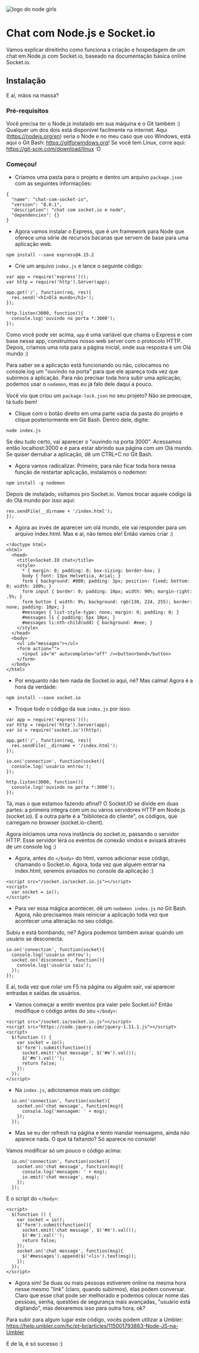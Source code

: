 ![logo do node girls](https://i.imgur.com/4QATtIp.png)

# Chat com Node.js e Socket.io

Vamos explicar direitinho como funciona a criação e hospedagem de um chat em Node.js com Socket.io, baseado na documentação básica online Socket.io.

## Instalação

E aí, mãos na massa?

### Pré-requisitos

Você precisa ter o Node.js instalado em sua máquina e o Git também :) Qualquer um dos dois está disponível facilmente na internet. Aqui (https://nodejs.org/en) seria o Node e no meu caso que uso Windows, está aqui o Git Bash: https://gitforwindows.org! Se você tem Linux, corre aqui: https://git-scm.com/download/linux :D

### Começou!

* Criamos uma pasta para o projeto e dentro um arquivo ```package.json``` com as seguintes informações:

```
{
  "name": "chat-com-socket-io",
  "version": "0.0.1",
  "description": "chat com socket.io e node",
  "dependencies": {}
}
```

* Agora vamos instalar o Express, que é um framework para Node que oferece uma série de recursos bacanas que servem de base para uma aplicação web.

``` npm install --save express@4.15.2 ```

* Crie um arquivo ```index.js``` e lance o seguinte código:

``` 
var app = require('express')();
var http = require('http').Server(app);

app.get('/', function(req, res){
  res.send('<h1>Olá mundo</h1>');
});

http.listen(3000, function(){
  console.log('ouvindo na porta *:3000');
});
```

Como você pode ver acima, ```app``` é uma variável que chama o Express e com base nesse app, construímos nosso web server com o protocolo HTTP. Depois, criamos uma rota para a página inicial, onde sua resposta é um Olá mundo :)

Para saber se a aplicação está funcionando ou não, colocamos no console.log um "ouvindo na porta" para que ele apareça toda vez que subirmos a aplicação. Para não precisar toda hora subir uma aplicação, podemos usar o ```nodemon```, mas eu já falo dele daqui a pouco.

Você viu que criou um ```package-lock.json``` no seu projeto? Não se preocupe, tá tudo bem!

* Clique com o botão direito em uma parte vazia da pasta do projeto e clique posteriormente em Git Bash. Dentro dele, digite: 

```node index.js```

Se deu tudo certo, vai aparecer o "ouvindo na porta 3000". Acessamos então localhost:3000 e é para estar abrindo sua página com um Olá mundo. Se quiser derrubar a aplicação, dê um CTRL+C no Git Bash.

* Agora vamos radicalizar. Primeiro, para não ficar toda hora nessa função de restartar aplicação, instalamos o nodemon:

```npm install -g nodemon```

Depois de instalado, voltamos pro Socket.io. Vamos trocar aquele código lá do Olá mundo por isso aqui:

```app.get('/', function(req, res){
res.sendFile(__dirname + '/index.html');
});
```

* Agora ao invés de aparecer um olá mundo, ele vai responder para um arquivo index.html. Mas e aí, não temos ele! Então vamos criar :)

```
<!doctype html>
<html>
  <head>
    <title>Socket.IO chat</title>
    <style>
      * { margin: 0; padding: 0; box-sizing: border-box; }
      body { font: 13px Helvetica, Arial; }
      form { background: #000; padding: 3px; position: fixed; bottom: 0; width: 100%; }
      form input { border: 0; padding: 10px; width: 90%; margin-right: .5%; }
      form button { width: 9%; background: rgb(130, 224, 255); border: none; padding: 10px; }
      #messages { list-style-type: none; margin: 0; padding: 0; }
      #messages li { padding: 5px 10px; }
      #messages li:nth-child(odd) { background: #eee; }
    </style>
  </head>
  <body>
    <ul id="messages"></ul>
    <form action="">
      <input id="m" autocomplete="off" /><button>Send</button>
    </form>
  </body>
</html>
```

* Por enquanto não tem nada de Socket.io aqui, né? Mas calma! Agora é a hora da verdade:

```
npm install --save socket.io
```

* Troque todo o código da sua ```index.js``` por isso:

```
var app = require('express')();
var http = require('http').Server(app);
var io = require('socket.io')(http);

app.get('/', function(req, res){
  res.sendFile(__dirname + '/index.html');
});

io.on('connection', function(socket){
  console.log('usuário entrou');
});

http.listen(3000, function(){
  console.log('ouvindo na porta *:3000');
});
```

Tá, mas o que estamos fazendo afinal? O Socket.IO se divide em duas partes: a primeira integra com um ou vários servidores HTTP em Node.js (socket.io). E a outra parte é a "biblioteca do cliente", os códigos, que carregam no browser (socket.io-client).

Agora iniciamos uma nova instância do socket.io, passando o servidor HTTP. Esse servidor lerá os eventos de conexão vindos e avisará através de um console log :)

* Agora, antes do  ```</body>``` do html, vamos adicionar esse código, chamando o Socket.io. Agora, toda vez que alguém entrar na index.html, seremos avisados no console da aplicação :)

```
<script src="/socket.io/socket.io.js"></script>
<script>
  var socket = io();
</script>
```

* Para ver essa mágica acontecer, dê um ```nodemon index.js``` no Git Bash. Agora, não precisamos mais reiniciar a aplicação toda vez que acontecer uma alteração no seu código.

Subiu e está bombando, né? Agora podemos também avisar quando um usuário se desconecta: 

```
io.on('connection', function(socket){
  console.log('usuário entrou');
  socket.on('disconnect', function(){
    console.log('usuário saiu');
  });
});
```

E aí, toda vez que rolar um F5 na página ou alguém sair, vai aparecer entradas e saídas de usuários.

* Vamos começar a emitir eventos pra valer pelo Socket.io? Então modifique o código antes do seu ```</body>```:

```
<script src="/socket.io/socket.io.js"></script>
<script src="https://code.jquery.com/jquery-1.11.1.js"></script>
<script>
  $(function () {
    var socket = io();
    $('form').submit(function(){
      socket.emit('chat message', $('#m').val());
      $('#m').val('');
      return false;
    });
  });
</script>
```
* Na ```index.js```, adicionamos mais um código: 

```
  io.on('connection', function(socket){
    socket.on('chat message', function(msg){
      console.log('mensagem: ' + msg);
    });
  });
```

* Mas se eu der refresh na página e tento mandar mensagens, ainda não aparece nada. O que tá faltando? Só aparece no console!

Vamos modificar só um pouco o código acima:

```
  io.on('connection', function(socket){
    socket.on('chat message', function(msg){
      console.log('mensagem: ' + msg);
      io.emit('chat message', msg);
    });
  });
```
E o script do ```</body>```:

```
<script>
  $(function () {
    var socket = io();
    $('form').submit(function(){
      socket.emit('chat message', $('#m').val());
      $('#m').val('');
      return false;
    });
    socket.on('chat message', function(msg){
      $('#messages').append($('<li>').text(msg));
    });
  });
</script>
```

* Agora sim! Se duas ou mais pessoas estiverem online na mesma hora nesse mesmo "link" (claro, quando subirmos), elas podem conversar. Claro que esse chat pode ser melhorado e podemos colocar nome das pessoas, senha, questões de segurança mais avançadas, "usuário está digitando", mas deixaremos isso para outra hora, ok?

Para subir para algum lugar este código, vocês podem utilizar a Umbler: https://help.umbler.com/hc/pt-br/articles/115001793863-Node-JS-na-Umbler

E de lá, é só sucesso :)
